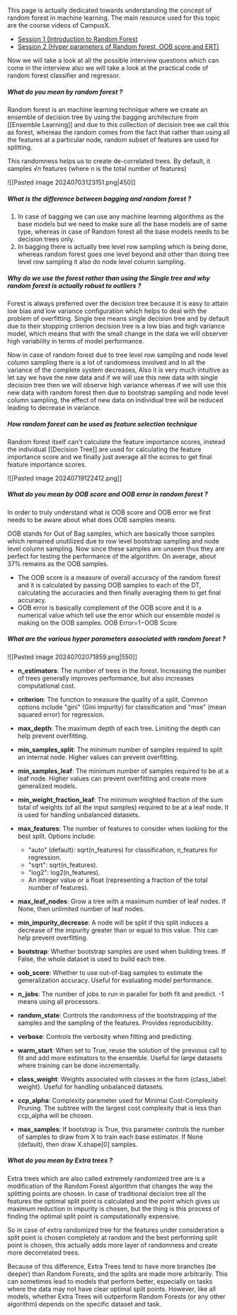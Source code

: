 This page is actually dedicated towards understanding the concept of random forest in machine learning. The main resource used for this topic are the course videos of CampusX. 

- [Session 1 (Introduction to Random Forest](https://drive.google.com/file/d/1EK3u-hyEiK0wMMsy07fI0Dn-jwOicbEU/view)
- [Session 2 (Hyper parameters of Random forest, OOB score and ERT)](https://drive.google.com/file/d/1sV_PG8PNCzXNvN73cvSxw3NDiwh1Y7bc/view)

Now we will take a look at all the possible interview questions which can come in the interview also we will take a look at the practical code of random forest classifier and regressor.

##### What do you mean by random forest ? 

Random forest is an machine learning technique where we create an ensemble of decision tree by using the bagging architecture from [[Ensemble Learning]] and due to this collection of decision tree we call this as forest, whereas the random comes from the fact that rather than using all the features at a particular node, random subset of features are used for splitting.

This randomness helps us to create de-correlated trees. By default, it samples $√n$ features (where n is the total number of features)

![[Pasted image 20240703123151.png|450]]

##### What is the difference between bagging and random forest ? 

1. In case of bagging we can use any machine learning algorithms as the base models but we need to make sure all the base models are of same type, whereas in case of Random forest all the base models needs to be decision trees only.
2. In bagging there is actually tree level row sampling which is being done, whereas random forest goes one level beyond and other than doing tree level row sampling it also do node level column sampling.

##### Why do we use the forest rather than using the Single tree and why random forest is actually robust to outliers ? 

Forest is always preferred over the decision tree because it is easy to attain low bias and low variance configuration which helps to deal with the problem of overfitting. Single tree means single decision tree and by default due to their stopping criterion decision tree is a low bias and high variance model, which means that with the small change in the data we will observer high variability in terms of model performance.

Now in case of random forest due to tree level row sampling and node level column sampling there is a lot of randomness involved and in all the variance of the complete system decreases, Also it is very much intuitive as let say we have the new data and if we will use this new data with single decision tree then we will observe high variance whereas if we will use this new data with random forest then due to bootstrap sampling and node level column sampling, the effect of new data on individual tree will be reduced leading to decrease in variance.

##### How random forest can be used as feature selection technique 

Random forest itself can't calculate the feature importance scores, instead the individual [[Decision Tree]] are used for calculating the feature importance score and we finally just average all the scores to get final feature importance scores.

![[Pasted image 20240719122412.png]]

##### What do you mean by OOB score and OOB error in random forest ? 

In order to truly understand what is OOB score and OOB error we first needs to be aware about what does OOB samples means.

OOB stands for Out of Bag samples, which are basically those samples which remained unutilized due to row level bootstrap sampling and node level column sampling. Now since these samples are unseen thus they are perfect for testing the performance of the algorithm. On average, about 37% remains as the OOB samples.

-  The OOB score is a measure of overall accuracy of the random forest and it is calculated by passing OOB samples to each of the DT, calculating the accuracies and then finally averaging them to get final accuracy. 
- OOB error is basically complement of the OOB score and it is a numerical value which tell use the error which our ensemble model is making on the OOB samples. OOB Error=1−OOB Score

##### What are the various hyper parameters associated with random forest ? 

![[Pasted image 20240702071859.png|550]]

- **n_estimators**: The number of trees in the forest. Increasing the number of trees generally improves performance, but also increases computational cost.
    
- **criterion**: The function to measure the quality of a split. Common options include "gini" (Gini impurity) for classification and "mse" (mean squared error) for regression.
    
- **max_depth**: The maximum depth of each tree. Limiting the depth can help prevent overfitting.
    
- **min_samples_split**: The minimum number of samples required to split an internal node. Higher values can prevent overfitting.
    
- **min_samples_leaf**: The minimum number of samples required to be at a leaf node. Higher values can prevent overfitting and create more generalized models.
    
- **min_weight_fraction_leaf**: The minimum weighted fraction of the sum total of weights (of all the input samples) required to be at a leaf node. It is used for handling unbalanced datasets.
    
- **max_features**: The number of features to consider when looking for the best split. Options include:
    
    - "auto" (default): sqrt(n_features) for classification, n_features for regression.
    - "sqrt": sqrt(n_features).
    - "log2": log2(n_features).
    - An integer value or a float (representing a fraction of the total number of features).
    
- **max_leaf_nodes**: Grow a tree with a maximum number of leaf nodes. If None, then unlimited number of leaf nodes.
    
- **min_impurity_decrease**: A node will be split if this split induces a decrease of the impurity greater than or equal to this value. This can help prevent overfitting.
    
- **bootstrap**: Whether bootstrap samples are used when building trees. If False, the whole dataset is used to build each tree.
    
- **oob_score**: Whether to use out-of-bag samples to estimate the generalization accuracy. Useful for evaluating model performance.
    
- **n_jobs**: The number of jobs to run in parallel for both fit and predict. -1 means using all processors.
    
- **random_state**: Controls the randomness of the bootstrapping of the samples and the sampling of the features. Provides reproducibility.
    
- **verbose**: Controls the verbosity when fitting and predicting.
    
- **warm_start**: When set to True, reuse the solution of the previous call to fit and add more estimators to the ensemble. Useful for large datasets where training can be done incrementally.
    
- **class_weight**: Weights associated with classes in the form {class_label: weight}. Useful for handling unbalanced datasets.
    
- **ccp_alpha**: Complexity parameter used for Minimal Cost-Complexity Pruning. The subtree with the largest cost complexity that is less than ccp_alpha will be chosen.
    
- **max_samples**: If bootstrap is True, this parameter controls the number of samples to draw from X to train each base estimator. If None (default), then draw X.shape[0] samples.


##### What do you mean by Extra trees ? 

Extra trees which are also called extremely randomized tree are is a modification of the Random
Forest algorithm that changes the way the splitting points are chosen. In case of traditional decision tree all the features the optimal split point is calculated and the point which gives us maximum reduction in impurity is chosen, but the thing is this process of finding the optimal split point is computationally expensive.

So in case of extra randomized tree for the features under consideration a split point is chosen completely at random and the best performing split point is chosen, this actually adds more layer of randomness and create more decorrelated trees.
 
Because of this difference, Extra Trees tend to have more branches (be deeper) than Random
Forests, and the splits are made more arbitrarily. This can sometimes lead to models that
perform better, especially on tasks where the data may not have clear optimal split points.
However, like all models, whether Extra Trees will outperform Random Forests (or any other
algorithm) depends on the specific dataset and task.